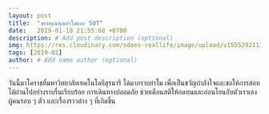 ```yaml
---
layout: post
title:  "ขอบคุณคุณย่าโมและ SUT"
date:   2019-01-18 21:55:08 +0700
description: # Add post description (optional)
img: https://res.cloudinary.com/sdees-reallife/image/upload/v1555292113/university.jpg # Add image post (optional)
tags: [2019-01]
author: # Add name author (optional)
---
```

วันนี้มาโคราชที่มหาวิทยาลัยเทคโนโลยีสุรนารี ได้มากราบย่าโม เพื่อเป็นขวัญกำลังใจและขอให้การสอบได้ผ่านไปอย่างราบรื่นเรียบร้อย การเดินทางปลอดภัย ช่วยเตือนสติให้อดทนและอ่อนโยนกับตัวเราเอง ผู้คนรอบ ๆ ตัว และเรื่องราวต่าง ๆ ที่เกิดขึ้น
